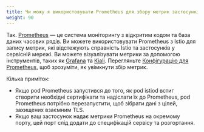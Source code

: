 ```yaml
---
title: Чи можу я використовувати Prometheus для збору метрик застосунків з Istio?
weight: 90
---
```


Так. [Prometheus](https://prometheus.io/) — це система моніторингу з відкритим кодом та база даних часових рядів. Ви можете використовувати Prometheus з Istio для запису метрик, які відстежують справність Istio та застосунків у сервісній мережі. Ви можете візуалізувати метрики за допомогою інструментів, таких як [Grafana](/docs/ops/integrations/grafana/) та [Kiali](/docs/tasks/observability/kiali/). Перегляньте [Конфігурацію для Prometheus](/docs/ops/integrations/prometheus/#Configuration), щоб зрозуміти, як увімкнути збір метрик.

Кілька приміток:

- Якщо pod Prometheus запустився до того, як pod istiod встиг створити необхідні сертифікати та надіслати їх до Prometheus, pod Prometheus потрібно перезапустити, щоб зібрати дані з цілей, захищених взаємним TLS.
- Якщо ваш застосунок надає метрики Prometheus на окремому порту, цей порт слід додати до специфікацій сервісу та розгортання.
